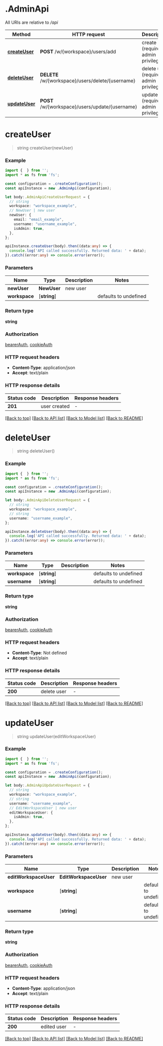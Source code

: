 # .AdminApi

All URIs are relative to */api*

Method | HTTP request | Description
------------- | ------------- | -------------
[**createUser**](AdminApi.md#createUser) | **POST** /w/{workspace}/users/add | create user (require admin privilege)
[**deleteUser**](AdminApi.md#deleteUser) | **DELETE** /w/{workspace}/users/delete/{username} | delete user (require admin privilege)
[**updateUser**](AdminApi.md#updateUser) | **POST** /w/{workspace}/users/update/{username} | update user (require admin privilege)


# **createUser**
> string createUser(newUser)


### Example


```typescript
import {  } from '';
import * as fs from 'fs';

const configuration = .createConfiguration();
const apiInstance = new .AdminApi(configuration);

let body:.AdminApiCreateUserRequest = {
  // string
  workspace: "workspace_example",
  // NewUser | new user
  newUser: {
    email: "email_example",
    username: "username_example",
    isAdmin: true,
  },
};

apiInstance.createUser(body).then((data:any) => {
  console.log('API called successfully. Returned data: ' + data);
}).catch((error:any) => console.error(error));
```


### Parameters

Name | Type | Description  | Notes
------------- | ------------- | ------------- | -------------
 **newUser** | **NewUser**| new user |
 **workspace** | [**string**] |  | defaults to undefined


### Return type

**string**

### Authorization

[bearerAuth](README.md#bearerAuth), [cookieAuth](README.md#cookieAuth)

### HTTP request headers

 - **Content-Type**: application/json
 - **Accept**: text/plain


### HTTP response details
| Status code | Description | Response headers |
|-------------|-------------|------------------|
**201** | user created |  -  |

[[Back to top]](#) [[Back to API list]](README.md#documentation-for-api-endpoints) [[Back to Model list]](README.md#documentation-for-models) [[Back to README]](README.md)

# **deleteUser**
> string deleteUser()


### Example


```typescript
import {  } from '';
import * as fs from 'fs';

const configuration = .createConfiguration();
const apiInstance = new .AdminApi(configuration);

let body:.AdminApiDeleteUserRequest = {
  // string
  workspace: "workspace_example",
  // string
  username: "username_example",
};

apiInstance.deleteUser(body).then((data:any) => {
  console.log('API called successfully. Returned data: ' + data);
}).catch((error:any) => console.error(error));
```


### Parameters

Name | Type | Description  | Notes
------------- | ------------- | ------------- | -------------
 **workspace** | [**string**] |  | defaults to undefined
 **username** | [**string**] |  | defaults to undefined


### Return type

**string**

### Authorization

[bearerAuth](README.md#bearerAuth), [cookieAuth](README.md#cookieAuth)

### HTTP request headers

 - **Content-Type**: Not defined
 - **Accept**: text/plain


### HTTP response details
| Status code | Description | Response headers |
|-------------|-------------|------------------|
**200** | delete user |  -  |

[[Back to top]](#) [[Back to API list]](README.md#documentation-for-api-endpoints) [[Back to Model list]](README.md#documentation-for-models) [[Back to README]](README.md)

# **updateUser**
> string updateUser(editWorkspaceUser)


### Example


```typescript
import {  } from '';
import * as fs from 'fs';

const configuration = .createConfiguration();
const apiInstance = new .AdminApi(configuration);

let body:.AdminApiUpdateUserRequest = {
  // string
  workspace: "workspace_example",
  // string
  username: "username_example",
  // EditWorkspaceUser | new user
  editWorkspaceUser: {
    isAdmin: true,
  },
};

apiInstance.updateUser(body).then((data:any) => {
  console.log('API called successfully. Returned data: ' + data);
}).catch((error:any) => console.error(error));
```


### Parameters

Name | Type | Description  | Notes
------------- | ------------- | ------------- | -------------
 **editWorkspaceUser** | **EditWorkspaceUser**| new user |
 **workspace** | [**string**] |  | defaults to undefined
 **username** | [**string**] |  | defaults to undefined


### Return type

**string**

### Authorization

[bearerAuth](README.md#bearerAuth), [cookieAuth](README.md#cookieAuth)

### HTTP request headers

 - **Content-Type**: application/json
 - **Accept**: text/plain


### HTTP response details
| Status code | Description | Response headers |
|-------------|-------------|------------------|
**200** | edited user |  -  |

[[Back to top]](#) [[Back to API list]](README.md#documentation-for-api-endpoints) [[Back to Model list]](README.md#documentation-for-models) [[Back to README]](README.md)


